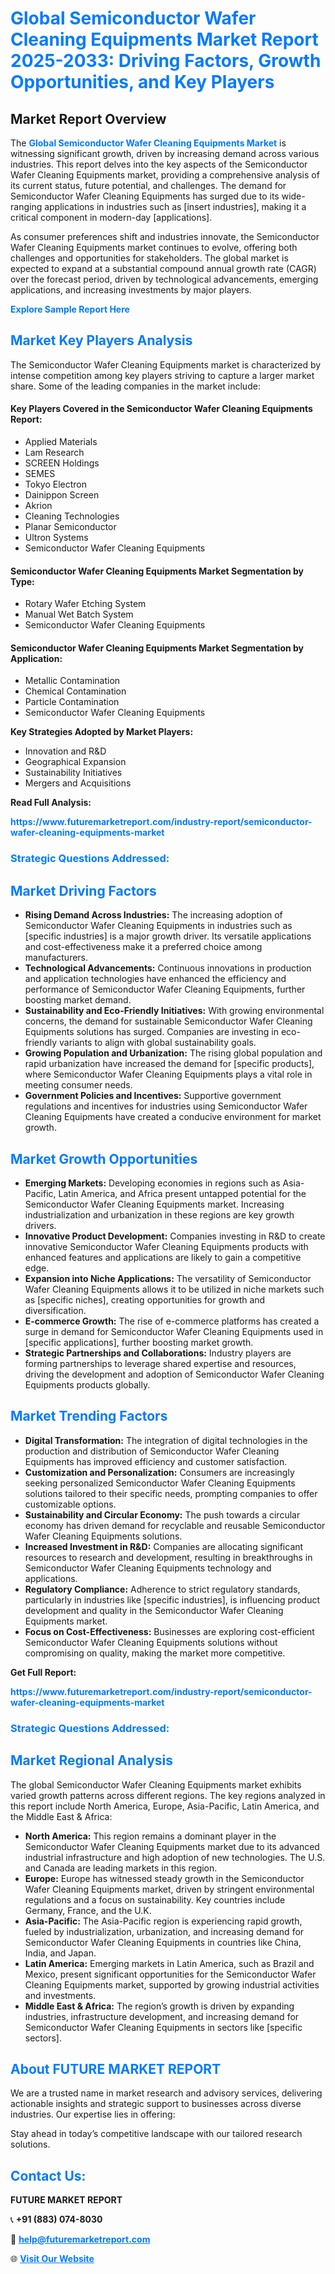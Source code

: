 <h1 style="color: #007BFF;">Global Semiconductor Wafer Cleaning Equipments Market Report 2025-2033: Driving Factors, Growth Opportunities, and Key Players</h1>

<section id="overview">
<h2>Market Report Overview</h2>
<p>The <a href="https://www.futuremarketreport.com/industry-report/semiconductor-wafer-cleaning-equipments-market" style="color: #007BFF; text-decoration: none;"><strong>Global Semiconductor Wafer Cleaning Equipments Market</strong></a> is witnessing significant growth, driven by increasing demand across various industries. This report delves into the key aspects of the Semiconductor Wafer Cleaning Equipments market, providing a comprehensive analysis of its current status, future potential, and challenges. The demand for Semiconductor Wafer Cleaning Equipments has surged due to its wide-ranging applications in industries such as [insert industries], making it a critical component in modern-day [applications].</p>
<p>As consumer preferences shift and industries innovate, the Semiconductor Wafer Cleaning Equipments market continues to evolve, offering both challenges and opportunities for stakeholders. The global market is expected to expand at a substantial compound annual growth rate (CAGR) over the forecast period, driven by technological advancements, emerging applications, and increasing investments by major players.</p>
</section>

<section id="overview">
<p><a href="https://www.futuremarketreport.com/request-sample/reportId=101592" style="color: #007BFF; text-decoration: none;"><strong>Explore Sample Report Here</strong></a></p>
</section>

<section id="key-players">
<h2 style="color: #007BFF;">Market Key Players Analysis</h2>
<p>The Semiconductor Wafer Cleaning Equipments market is characterized by intense competition among key players striving to capture a larger market share. Some of the leading companies in the market include:</p>
<h4>Key Players Covered in the Semiconductor Wafer Cleaning Equipments Report:</h4>
<ul><li>Applied Materials</li><li>Lam Research</li><li>SCREEN Holdings</li><li>SEMES</li><li>Tokyo Electron</li><li>Dainippon Screen</li><li>Akrion</li><li>Cleaning Technologies</li><li>Planar Semiconductor</li><li>Ultron Systems</li><li>Semiconductor Wafer Cleaning Equipments</li></ul>
<h4>Semiconductor Wafer Cleaning Equipments Market Segmentation by Type:</h4>
<ul><li>Rotary Wafer Etching System</li><li>Manual Wet Batch System</li><li>Semiconductor Wafer Cleaning Equipments</li></ul>

<h4>Semiconductor Wafer Cleaning Equipments Market Segmentation by Application:</h4>
<ul><li>Metallic Contamination</li><li>Chemical Contamination</li><li>Particle Contamination</li><li>Semiconductor Wafer Cleaning Equipments</li></ul>
<p><strong>Key Strategies Adopted by Market Players:</strong></p>
<ul>
<li>Innovation and R&D</li>
<li>Geographical Expansion</li>
<li>Sustainability Initiatives</li>
<li>Mergers and Acquisitions</li>
</ul>
</section>

<section>
<p><strong>Read Full Analysis: </strong></p><a href="https://www.futuremarketreport.com/industry-report/semiconductor-wafer-cleaning-equipments-market" style="color: #007BFF; text-decoration: none;"><strong>https://www.futuremarketreport.com/industry-report/semiconductor-wafer-cleaning-equipments-market</strong></a>
<h3 style="color: #007BFF;">Strategic Questions Addressed:</h3>
</section>

<section id="driving-factors">
<h2 style="color: #007BFF;">Market Driving Factors</h2>
<ul>
<li><strong>Rising Demand Across Industries:</strong> The increasing adoption of Semiconductor Wafer Cleaning Equipments in industries such as [specific industries] is a major growth driver. Its versatile applications and cost-effectiveness make it a preferred choice among manufacturers.</li>
<li><strong>Technological Advancements:</strong> Continuous innovations in production and application technologies have enhanced the efficiency and performance of Semiconductor Wafer Cleaning Equipments, further boosting market demand.</li>
<li><strong>Sustainability and Eco-Friendly Initiatives:</strong> With growing environmental concerns, the demand for sustainable Semiconductor Wafer Cleaning Equipments solutions has surged. Companies are investing in eco-friendly variants to align with global sustainability goals.</li>
<li><strong>Growing Population and Urbanization:</strong> The rising global population and rapid urbanization have increased the demand for [specific products], where Semiconductor Wafer Cleaning Equipments plays a vital role in meeting consumer needs.</li>
<li><strong>Government Policies and Incentives:</strong> Supportive government regulations and incentives for industries using Semiconductor Wafer Cleaning Equipments have created a conducive environment for market growth.</li>
</ul>
</section>

<section id="growth-opportunities">
<h2 style="color: #007BFF;">Market Growth Opportunities</h2>
<ul>
<li><strong>Emerging Markets:</strong> Developing economies in regions such as Asia-Pacific, Latin America, and Africa present untapped potential for the Semiconductor Wafer Cleaning Equipments market. Increasing industrialization and urbanization in these regions are key growth drivers.</li>
<li><strong>Innovative Product Development:</strong> Companies investing in R&D to create innovative Semiconductor Wafer Cleaning Equipments products with enhanced features and applications are likely to gain a competitive edge.</li>
<li><strong>Expansion into Niche Applications:</strong> The versatility of Semiconductor Wafer Cleaning Equipments allows it to be utilized in niche markets such as [specific niches], creating opportunities for growth and diversification.</li>
<li><strong>E-commerce Growth:</strong> The rise of e-commerce platforms has created a surge in demand for Semiconductor Wafer Cleaning Equipments used in [specific applications], further boosting market growth.</li>
<li><strong>Strategic Partnerships and Collaborations:</strong> Industry players are forming partnerships to leverage shared expertise and resources, driving the development and adoption of Semiconductor Wafer Cleaning Equipments products globally.</li>
</ul>
</section>

<section id="trending-factors">
<h2 style="color: #007BFF;">Market Trending Factors</h2>
<ul>
<li><strong>Digital Transformation:</strong> The integration of digital technologies in the production and distribution of Semiconductor Wafer Cleaning Equipments has improved efficiency and customer satisfaction.</li>
<li><strong>Customization and Personalization:</strong> Consumers are increasingly seeking personalized Semiconductor Wafer Cleaning Equipments solutions tailored to their specific needs, prompting companies to offer customizable options.</li>
<li><strong>Sustainability and Circular Economy:</strong> The push towards a circular economy has driven demand for recyclable and reusable Semiconductor Wafer Cleaning Equipments solutions.</li>
<li><strong>Increased Investment in R&D:</strong> Companies are allocating significant resources to research and development, resulting in breakthroughs in Semiconductor Wafer Cleaning Equipments technology and applications.</li>
<li><strong>Regulatory Compliance:</strong> Adherence to strict regulatory standards, particularly in industries like [specific industries], is influencing product development and quality in the Semiconductor Wafer Cleaning Equipments market.</li>
<li><strong>Focus on Cost-Effectiveness:</strong> Businesses are exploring cost-efficient Semiconductor Wafer Cleaning Equipments solutions without compromising on quality, making the market more competitive.</li>
</ul>
</section>

<section>
<p><strong>Get Full Report: </strong></p><a href="https://www.futuremarketreport.com/industry-report/semiconductor-wafer-cleaning-equipments-market" style="color: #007BFF; text-decoration: none;"><strong>https://www.futuremarketreport.com/industry-report/semiconductor-wafer-cleaning-equipments-market</strong></a>
<h3 style="color: #007BFF;">Strategic Questions Addressed:</h3>
</section>


<section id="regional-analysis">
<h2 style="color: #007BFF;">Market Regional Analysis</h2>
<p>The global Semiconductor Wafer Cleaning Equipments market exhibits varied growth patterns across different regions. The key regions analyzed in this report include North America, Europe, Asia-Pacific, Latin America, and the Middle East & Africa:</p>
<ul>
<li><strong>North America:</strong> This region remains a dominant player in the Semiconductor Wafer Cleaning Equipments market due to its advanced industrial infrastructure and high adoption of new technologies. The U.S. and Canada are leading markets in this region.</li>
<li><strong>Europe:</strong> Europe has witnessed steady growth in the Semiconductor Wafer Cleaning Equipments market, driven by stringent environmental regulations and a focus on sustainability. Key countries include Germany, France, and the U.K.</li>
<li><strong>Asia-Pacific:</strong> The Asia-Pacific region is experiencing rapid growth, fueled by industrialization, urbanization, and increasing demand for Semiconductor Wafer Cleaning Equipments in countries like China, India, and Japan.</li>
<li><strong>Latin America:</strong> Emerging markets in Latin America, such as Brazil and Mexico, present significant opportunities for the Semiconductor Wafer Cleaning Equipments market, supported by growing industrial activities and investments.</li>
<li><strong>Middle East & Africa:</strong> The region’s growth is driven by expanding industries, infrastructure development, and increasing demand for Semiconductor Wafer Cleaning Equipments in sectors like [specific sectors].</li>
</ul>
</section>

<footer>
<h2 style="color: #007BFF;">About FUTURE MARKET REPORT</h2>
<p>We are a trusted name in market research and advisory services, delivering actionable insights and strategic support to businesses across diverse industries. Our expertise lies in offering:</p>

<p>Stay ahead in today’s competitive landscape with our tailored research solutions.</p>

<h2 style="color: #007BFF;">Contact Us:</h2>
<p><strong>FUTURE MARKET REPORT</strong></p>
<p>📞 <strong>+91 (883) 074-8030</strong></p>
<p>📧 <strong><a href="mailto:help@futuremarketreport.com" style="color: #007BFF;">help@futuremarketreport.com</a></strong></p>
<p>🌐 <strong><a href="https://www.futuremarketreport.com/" style="color: #007BFF;">Visit Our Website</a></strong></p>
</footer>